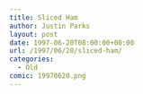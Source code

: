 ```yaml
---
title: Sliced Ham
author: Justin Parks
layout: post
date: 1997-06-20T08:00:00+00:00
url: /1997/06/20/sliced-ham/
categories:
  - Old
comic: 19970620.png
---
```

